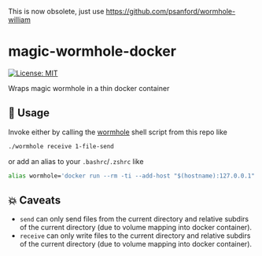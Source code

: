 This is now obsolete, just use https://github.com/psanford/wormhole-william

# magic-wormhole-docker
<a href="https://github.com/floj/magic-wormhole-docker/blob/master/LICENSE">
  <img alt="License: MIT" src="https://img.shields.io/badge/license-MIT-yellow.svg" target="_blank" />
</a>

Wraps magic wormhole in a thin docker container

## :rocket: Usage

Invoke either by calling the [wormhole](wormhole) shell script from this repo like

```sh
./wormhole receive 1-file-send
```

or add an alias to your `.bashrc`/`.zshrc` like

```sh
alias wormhole='docker run --rm -ti --add-host "$(hostname):127.0.0.1" --network=host -v "$(pwd):/app" -e "SU_UID=$(id -u)" -e "SU_GID=$(id -g)" floj/magic-wormhole wormhole'
```

## :boom: Caveats
- `send` can only send files from the current directory and relative subdirs of the current directory (due to volume mapping into docker container).
- `receive` can only write files to the current directory and relative subdirs of the current directory (due to volume mapping into docker container).
